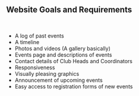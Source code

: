 ## Website Goals and Requirements
<br>
<ul>
<li>A log of past events</li>
<li>A timeline</li>
<li>Photos and videos (A gallery basically) </li>
<li>Events page and descriptions of events</li>
<li>Contact details of Club Heads and Coordinators</li>
<li>Responsiveness</li>
<li>Visually pleasing graphics</li>
<li>Announcement of upcoming events</li>
<li>Easy access to registration forms of new events</li>
</ul>

<!-- Please feel free to add more to this list -->
